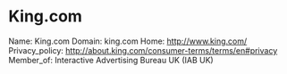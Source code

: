 
# King.com

Name: King.com
Domain: king.com
Home: http://www.king.com/
Privacy_policy: http://about.king.com/consumer-terms/terms/en#privacy
Member_of: Interactive Advertising Bureau UK (IAB UK)
